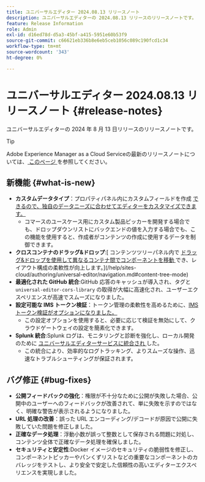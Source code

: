 ```yaml
---
title: ユニバーサルエディター 2024.08.13 リリースノート
description: ユニバーサルエディターの 2024.08.13 リリースのリリースノートです。
feature: Release Information
role: Admin
exl-id: d16ed78d-d5a3-45bf-a415-5951e60b53f9
source-git-commit: c66621eb336b8e6eb5ceb1056c089c190fcd1c34
workflow-type: tm+mt
source-wordcount: '343'
ht-degree: 0%

---
```



# ユニバーサルエディター 2024.08.13 リリースノート {#release-notes}

ユニバーサルエディターの 2024 年 8 月 13 日リリースのリリースノートです。

>[!TIP]
>
>Adobe Experience Manager as a Cloud Serviceの最新のリリースノートについては、[ このページ ](/help/release-notes/release-notes-cloud/release-notes-current.md) を参照してください。

## 新機能 {#what-is-new}

* **カスタムデータタイプ**：プロパティパネル内にカスタムフィールドを作成 [ できるので、独自のデータニーズに合わせてエディターをカスタマイズできます。](https://developer.adobe.com/uix/docs/services/aem-universal-editor/api/item-types-renderers/)
   * コマースのユースケース用にカスタム製品ピッカーを開発する場合でも、ドロップダウンリストにバックエンドの値を入力する場合でも、この機能を使用すると、作成者がコンテンツの作成に使用するデータを制御できます。
* **クロスコンテナのドラッグ&amp;ドロップ**:[ コンテンツツリーパネル内で [ ドラッグ&amp;ドロップを使用して異なるコンテナ間でコンポーネントを移動 ](/help/sites-cloud/authoring/universal-editor/authoring.md#reordering-components) でき、レイアウト構成の柔軟性が向上します。](/help/sites-cloud/authoring/universal-editor/navigation.md#content-tree-mode)
* **最適化された GitHub 統合**:GitHub 応答のキャッシュが導入され、タグと `universal-editor-cors-library` の取得が大幅に高速化され、ユーザーエクスペリエンスが高速でスムーズになりました。
* **設定可能な IMS トークン検証**：トークン管理の柔軟性を高めるために、[IMS トークン検証がオプションになりました。](/help/implementing/universal-editor/local-dev.md#setting-up-service)
   * この設定オプションを使用すると、必要に応じて検証を無効にして、クラウドゲートウェイの設定を簡素化できます。
* **Splunk 統合**:Splunk ログは、モニタリングと診断を強化し、ローカル開発のために [ ユニバーサルエディターサービスに統合され ](/help/implementing/universal-editor/local-dev.md#setting-up-service) した。
   * この統合により、効率的なログトラッキング、よりスムーズな操作、迅速なトラブルシューティングが保証されます。

## バグ修正 {#bug-fixes}

* **公開フィードバックの強化**：権限が不十分なために公開が失敗した場合、公開中のユーザーへのフィードバックが改善されて、単に失敗を示すのではなく、明確な警告が表示されるようになりました。
* **URL 処理の改善**：誤った URL エンコーディング/デコードが原因で公開に失敗していた問題を修正しました。
* **正確なデータ処理**：浮動小数が誤って整数として保存される問題に対処し、コンテンツ全体で正確なデータ処理を確保しました。
* **セキュリティと安定性**:Docker イメージのセキュリティの脆弱性を修正し、コンポーネントピッカーやパンくずリストなどの重要なコンポーネントのカバレッジをテストし、より安全で安定した信頼性の高いエディターエクスペリエンスを実現しました。
